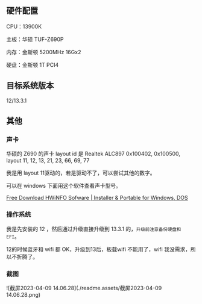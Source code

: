 ## 硬件配置

CPU：13900K

主板：华硕 TUF-Z690P 

内存：金斯顿 5200MHz 16Gx2

硬盘：金斯顿 1T PCI4



## 目标系统版本

12/13.3.1

## 其他

### 声卡

华硕的 Z690 的声卡 layout id 是 Realtek ALC897  0x100402, 0x100500, layout 11, 12, 13, 21, 23, 66, 69, 77

我是用 layout 11驱动的，若是驱动不了，可以尝试其他的数字。

可以在 windows 下面用这个软件查看声卡型号。

[Free Download HWiNFO Sofware | Installer & Portable for Windows, DOS](https://www.hwinfo.com/download/)

### 操作系统

我是先安装的 12 ，然后通过升级直接升级到 13.3.1 的，`升级前注意备份硬盘和 EFI`。

12的时候蓝牙和 wifi 都 OK，升级到13后，板载wifi 不能用了，wifi 我没需求，所以不折腾了。

### 截图

![截屏2023-04-09 14.06.28](./readme.assets/截屏2023-04-09 14.06.28.png)

